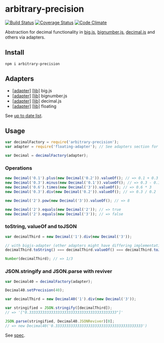 # arbitrary-precision

[![Build Status](https://travis-ci.org/javiercejudo/arbitrary-precision.svg)](https://travis-ci.org/javiercejudo/arbitrary-precision)
[![Coverage Status](https://coveralls.io/repos/javiercejudo/arbitrary-precision/badge.svg?branch=master)](https://coveralls.io/r/javiercejudo/arbitrary-precision?branch=master)
[![Code Climate](https://codeclimate.com/github/javiercejudo/arbitrary-precision/badges/gpa.svg)](https://codeclimate.com/github/javiercejudo/arbitrary-precision)

Abstraction for decimal functionality in
[big.js](https://github.com/MikeMcl/big.js),
[bignumber.js](https://github.com/MikeMcl/bignumber.js),
[decimal.js](https://github.com/MikeMcl/decimal.js)
and others via adapters.

## Install

    npm i arbitrary-precision

## Adapters

- [[adapter]](https://github.com/javiercejudo/bigjs-adapter) [[lib]](https://github.com/MikeMcl/big.js) big.js
- [[adapter]](https://github.com/javiercejudo/bignumberjs-adapter) [[lib]](https://github.com/MikeMcl/bignumber.js) bignumber.js
- [[adapter]](https://github.com/javiercejudo/decimaljs-adapter) [[lib]](https://github.com/MikeMcl/decimal.js) decimal.js
- [[adapter]](https://github.com/javiercejudo/floating-adapter) [[lib]](https://github.com/javiercejudo/floating) floating

See [up to date list](https://www.npmjs.com/browse/keyword/arbitrary-precision-adapter).

## Usage

```js
var decimalFactory = require('arbitrary-precision');
var adapter = require('floating-adapter'); // See adapters section for full list

var Decimal = decimalFactory(adapter);
```

### Operations

```js
new Decimal('0.1').plus(new Decimal('0.2')).valueOf(); // => 0.1 + 0.3
new Decimal('0.3').minus(new Decimal('0.1')).valueOf(); // => 0.3 - 0.1
new Decimal('0.6').times(new Decimal('3')).valueOf(); // => 0.6 * 3
new Decimal('0.3').div(new Decimal('0.2')).valueOf(); // => 0.3 / 0.2

new Decimal('2').pow(new Decimal('3')).valueOf(); // => 8

new Decimal('2').equals(new Decimal('2')); // => true
new Decimal('2').equals(new Decimal('3')); // => false
```

### toString, valueOf and toJSON

```js
var decimalThird = new Decimal('1').div(new Decimal('3'));

// with bigjs-adapter (other adapters might have differing implementations)
decimalThird.toString() === decimalThird.valueOf() === decimalThird.toJSON(); // => true

Number(decimalThird); // => 1/3
```

### JSON.stringify and JSON.parse with reviver

```js
var Decimal40 = decimalFactory(adapter);

Decimal40.setPrecision(40);

var decimalThird = new Decimal40('1').div(new Decimal('3'));

var stringified = JSON.stringify([decimalThird]);
// => '["0.3333333333333333333333333333333333333333"]'

JSON.parse(stringified, Decimal40.JSONReviver)[0];
// => new Decimal40('0.3333333333333333333333333333333333333333')
```

See [spec](test/spec.js).
